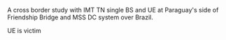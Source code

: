A cross border study with IMT TN single BS and UE at Paraguay's side of Friendship Bridge and MSS DC system over Brazil.

UE is victim
